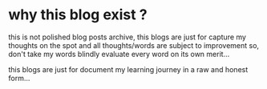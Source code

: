 # why this blog exist ?

this is not polished blog posts archive, this blogs are just for capture my thoughts on the spot and all thoughts/words are subject to improvement so, don't take my words blindly evaluate every word on its own merit...

this blogs are just for document my learning journey in a raw and honest form...
